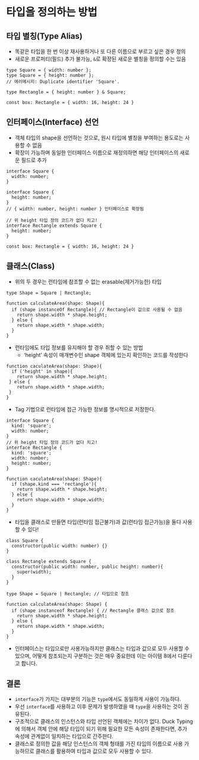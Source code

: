 # 타입을 정의하는 방법

## 타입 별칭(Type Alias)
- 똑같은 타입을 한 번 이상 재사용하거나 또 다른 이름으로 부르고 싶은 경우 정의
- 새로운 프로퍼티(필드) 추가 불가능, `&`로 확장된 새로운 별칭을 정의할 수는 있음
    
```tsx
type Square = { width: number };
type Square = { height: number };
// 에러메시지: Duplicate identifier 'Square'.
    
type Rectangle = { height: number } & Square;
    
const box: Rectangle = { width: 16, height: 24 }
```
    
## 인터페이스(Interface) 선언
- 객체 타입의 shape을 선언하는 것으로, 원시 타입에 별칭을 부여하는 용도로는 사용할 수 없음
- 확장이 가능하며 동일한 인터페이스 이름으로 재정의하면 해당 인터페이스의 새로운 필드로 추가
    
```tsx
interface Square { 
  width: number;  
}
    
interface Square { 
  height: number;
} 
// { width: number, height: number } 인터페이스로 확장됨
    
// 위 height 타입 정의 코드가 없다 치고!
interface Rectangle extends Square { 
  height: number; 
}

const box: Rectangle = { width: 16, height: 24 }
```
    
## 클래스(Class)

- 위의 두 경우는 런타임에 참조할 수 없는 erasable(제거가능한) 타입
    
```tsx
type Shape = Square | Rectangle;
    
function calculateArea(shape: Shape){
  if (shape instanceOf Rectangle){ // Rectangle이 값으로 사용될 수 없음
    return shape.width * shape.height;
  } else {
    return shape.width * shape.width;
  }
}
```
    
- 런타임에도 타입 정보를 유지해야 할 경우 취할 수 있는 방법
   - ‘height’ 속성이 매개변수인 shape 객체에 있는지 확인하는 코드를 작성한다
```tsx
function caculateArea(shape: Shape){
  if ('height' in shape){ 
    return shape.width * shape.height;
 } else {
    return shape.width * shape.width;
 }
}
```
        
  - Tag 기법으로 런타임에 접근 가능한 정보를 명시적으로 저장한다.      
  
```tsx
interface Square { 
  kind: 'square';
  width: number;
} 
// 위 height 타입 정의 코드가 없다 치고!
interface Rectangle { 
  kind: 'square';
  width: number;
  height: number;
} 
        
function caculateArea(shape: Shape){
  if (shape.kind === 'rectangle'){ 
    return shape.width * shape.height;
  } else {
    return shape.width * shape.width;
  }
}
```
        
- 타입을 클래스로 만들면 타입(런타임 접근불가)과 값(런타임 접근가능)을 둘다 사용할 수 있다!       

```tsx
class Square {
  constructor(public width: number) {}
}
        
class Rectangle extends Square {
  constructor(public width: number, public height: number){
    super(width);
  }
}
        
type Shape = Square | Rectangle; // 타입으로 참조
        
function calculateArea(shape: Shape) {
  if (shape instanceof Rectangle) { // Rectangle 클래스 값으로 참조
    return shape.width * shape.height;
  } else {
    return shape.width * shape.width;
  }
}
```
        
  - 인터페이스는 타입으로만 사용가능하지만 클래스는 타입과 값으로 모두 사용할 수 있으며, 어떻게 참조되는지 구분하는 것은 매우 중요한데 이는 아이템 8에서 다룬다고 합니다. 
        
## 결론
- `interface`가 가지는 대부분의 기능은 `type`에서도 동일하게 사용이 가능하다.
- 우선 `interface`를 사용하고 이후 문제가 발생하였을 때 `type`을 사용하는 것이 권유된다.
- 구조적으로 클래스의 인스턴스와 타입 선언된 객체에는 차이가 없다. Duck Typing에 의해서 객체 안에 해당 타입이 되기 위해 필요한 모든 속성이 존재한다면, 추가 속성에 관계없이 일치하는 타입으로 간주한다.
- 클래스로 정의한 값을 해당 인스턴스의 객체 형태를 가진 타입의 이름으로 사용 가능하므로 클래스를 활용하여 타입과 값으로 모두 사용할 수 있다.
